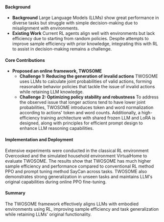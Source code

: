 #### Background
- **Background**
Large Language Models (LLMs) show great performance in diverse tasks but struggle with simple decision-making due to misalignment with environments.
- **Existing Work**
Current RL agents align well with environments but lack efficiency due to starting from random policies. Despite attempts to improve sample efficiency with prior knowledge, integrating this with RL to assist in decision-making remains a challenge.

#### Core Contributions
- **Proposed an online framework, TWOSOME**
  - **Challenge 1: Reducing the generation of invalid actions**
      TWOSOME uses LLMs to calculate joint probabilities of valid actions, forming reasonable behavior policies that tackle the issue of invalid actions while retaining LLM knowledge.
  - **Challenge 2: Optimizing policy stability and robustness**
      To address the observed issue that longer actions tend to have lower joint probabilities, TWOSOME introduces token and word normalization according to actions' token and word counts. Additionally, a high-efficiency training architecture with shared frozen LLM and LoRA is designed, along with principles for efficient prompt design to enhance LLM reasoning capabilities.

#### Implementation and Deployment
Extensive experiments were conducted in the classical RL environment Overcooked and the simulated household environment VirtualHome to evaluate TWOSOME. The results show that TWOSOME has much higher sample efficiency and performance compared to conventional RL method PPO and prompt tuning method SayCan across tasks. TWOSOME also demonstrates strong generalization in unseen tasks and maintains LLM's original capabilities during online PPO fine-tuning.

#### Summary
The TWOSOME framework effectively aligns LLMs with embodied environments using RL, improving sample efficiency and task generalization while retaining LLMs' original functionality.